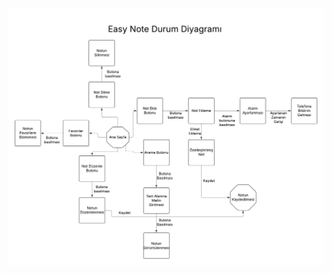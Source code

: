 
![Easy Note uygulamasına ait durum diyagramı](https://github.com/furkansylyc/notes-app/blob/main/diagram.png)
